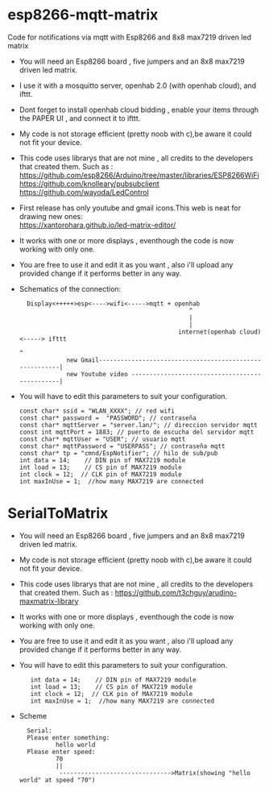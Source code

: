 # esp8266-mqtt-matrix
Code for notifications via mqtt with Esp8266 and 8x8 max7219 driven led matrix


- You will need an Esp8266 board , five jumpers and an 8x8 max7219 driven led matrix.
- I use it with a mosquitto server, openhab 2.0 (with openhab cloud), and ifttt.
- Dont forget to install openhab cloud bidding , enable your items through the PAPER UI , and connect it to ifttt.
- My code is not storage efficient (pretty noob with c),be aware it could not fit your device.
- This code uses librarys that are not mine , all credits to the developers that created them. Such as :
        https://github.com/esp8266/Arduino/tree/master/libraries/ESP8266WiFi                                                               
        https://github.com/knolleary/pubsubclient                                                                                         
        https://github.com/wayoda/LedControl

- First release has only youtube and gmail icons.This web is neat for drawing new ones:                                                   
  https://xantorohara.github.io/led-matrix-editor/
- It works with one or more displays , eventhough the code is now working with only one.
- You are free to use it and edit it as you want , also i'll upload any provided change if it 
  performs better in any way.
- Schematics of the connection:
  
        Display<+++++>esp<---->wifi<----->mqtt + openhab
                                                     ^
                                                     |
                                                     |
                                                  internet(openhab cloud)<-----> ifttt
                                                                                    ^
                   new Gmail--------------------------------------------------------|                      
                   new Youtube video -----------------------------------------------|                      
                                                     
                              
- You will have to edit this parameters to suit your configuration.
      
      const char* ssid = "WLAN_XXXX"; // red wifi
      const char* password =  "PASSWORD"; // contraseña
      const char* mqttServer = "server.lan/"; // direccion servidor mqtt
      const int mqttPort = 1883; // puerto de escucha del servidor mqtt
      const char* mqttUser = "USER"; // usuario mqtt
      const char* mqttPassword = "USERPASS"; // contraseña mqtt
      const char* tp = "cmnd/EspNotifier"; // hilo de sub/pub
      int data = 14;    // DIN pin of MAX7219 module
      int load = 13;    // CS pin of MAX7219 module
      int clock = 12;  // CLK pin of MAX7219 module
      int maxInUse = 1;  //how many MAX7219 are connected

# SerialToMatrix

- You will need an Esp8266 board , five jumpers and an 8x8 max7219 driven led matrix.
- My code is not storage efficient (pretty noob with c),be aware it could not fit your device.
- This code uses librarys that are not mine , all credits to the developers that created them. Such as :
        https://github.com/t3chguy/arudino-maxmatrix-library                                                                            
        
- It works with one or more displays , eventhough the code is now working with only one.
- You are free to use it and edit it as you want , also i'll upload any provided change if it 
  performs better in any way.
  
- You will have to edit this parameters to suit your configuration.

         int data = 14;    // DIN pin of MAX7219 module
         int load = 13;    // CS pin of MAX7219 module
         int clock = 12;  // CLK pin of MAX7219 module
         int maxInUse = 1;  //how many MAX7219 are connected
         
- Scheme
        
        Serial:
        Please enter something: 
                hello world
        Please enter speed: 
                70
                ||
                 ------------------------------->Matrix(showing "hello world" at speed "70")


